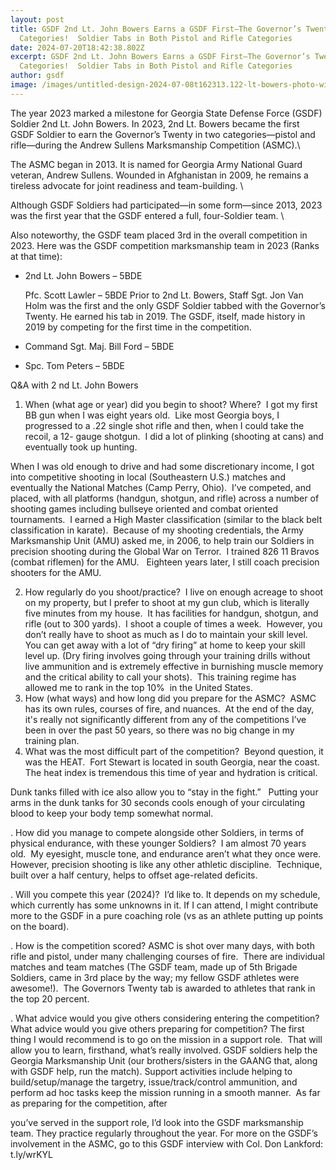```yaml
---
layout: post
title: GSDF 2nd Lt. John Bowers Earns a GSDF First–The Governor’s Twenty in 2
  Categories!  Soldier Tabs in Both Pistol and Rifle Categories
date: 2024-07-20T18:42:38.802Z
excerpt: GSDF 2nd Lt. John Bowers Earns a GSDF First–The Governor’s Twenty in 2
  Categories!  Soldier Tabs in Both Pistol and Rifle Categories
author: gsdf
image: /images/untitled-design-2024-07-08t162313.122-lt-bowers-photo-with-col-lankford.png
---
```

The year 2023 marked a milestone for Georgia State Defense Force (GSDF) Soldier 2nd Lt.
John Bowers. In 2023, 2nd Lt. Bowers became the first GSDF Soldier to earn the
Governor’s Twenty in two categories—pistol and rifle—during the Andrew Sullens
Marksmanship Competition (ASMC).\

The ASMC began in 2013. It is named for Georgia Army National Guard veteran, Andrew
Sullens. Wounded in Afghanistan in 2009, he remains a tireless advocate for joint
readiness and team-building. \

Although GSDF Soldiers had participated—in some form—since 2013, 2023 was the first
year that the GSDF entered a full, four-Soldier team. \

Also noteworthy, the GSDF team placed 3rd in the overall competition in 2023. Here was
the GSDF competition marksmanship team in 2023 (Ranks at that time): 

* 2nd Lt. John Bowers – 5BDE
   

  Pfc. Scott Lawler – 5BDE
  Prior to 2nd Lt. Bowers, Staff Sgt. Jon Van Holm was the first and the only GSDF Soldier
  tabbed with the Governor’s Twenty. He earned his tab in 2019. The GSDF, itself, made
  history in 2019 by competing for the first time in the competition.
* Command Sgt. Maj. Bill Ford – 5BDE
* Spc. Tom Peters – 5BDE 

Q&A with 2 nd Lt. John Bowers

1. When (what age or year) did you begin to shoot? Where? 
   I got my first BB gun when I was eight years old.  Like most Georgia boys, I
   progressed to a .22 single shot rifle and then, when I could take the recoil, a 12-
   gauge shotgun.  I did a lot of plinking (shooting at cans) and eventually took up
   hunting. 

When I was old enough to drive and had some discretionary income, I got into
competitive shooting in local (Southeastern U.S.) matches and eventually the
National Matches (Camp Perry, Ohio).  I’ve competed, and placed, with all
platforms (handgun, shotgun, and rifle) across a number of shooting games
including bullseye oriented and combat oriented tournaments.  I earned a High
Master classification (similar to the black belt classification in karate).  Because of
my shooting credentials, the Army Marksmanship Unit (AMU) asked me, in 2006,
to help train our Soldiers in precision shooting during the Global War on Terror.  I
trained 826 11 Bravos (combat riflemen) for the AMU.   Eighteen years later, I still
coach precision shooters for the AMU.

2. How regularly do you shoot/practice? 
   I live on enough acreage to shoot on my property, but I prefer to shoot at my gun
   club, which is literally five minutes from my house.  It has facilities for handgun,
   shotgun, and rifle (out to 300 yards).  I shoot a couple of times a week.  However,
   you don’t really have to shoot as much as I do to maintain your skill level.  You can
   get away with a lot of “dry firing” at home to keep your skill level up. (Dry firing
   involves going through your training drills without live ammunition and is
   extremely effective in burnishing muscle memory and the critical ability to call
   your shots).  This training regime has allowed me to rank in the top 10%  in the
   United States.
3. How (what ways) and how long did you prepare for the ASMC? 
   ASMC has its own rules, courses of fire, and nuances.  At the end of the day, it&#39;s
   really not significantly different from any of the competitions I’ve been in over the
   past 50 years, so there was no big change in my training plan.
4. What was the most difficult part of the competition? 
   Beyond question, it was the HEAT.  Fort Stewart is located in south Georgia, near
   the coast. The heat index is tremendous this time of year and hydration is critical. 

Dunk tanks filled with ice also allow you to “stay in the fight.”   Putting your arms
in the dunk tanks for 30 seconds cools enough of your circulating blood to keep
your body temp somewhat normal.

. How did you manage to compete alongside other Soldiers, in terms of
physical endurance, with these younger Soldiers? 
I am almost 70 years old.  My eyesight, muscle tone, and endurance aren’t what
they once were.  However, precision shooting is like any other athletic discipline. 
Technique, built over a half century, helps to offset age-related deficits.  

. Will you compete this year (2024)? 
I’d like to. It depends on my schedule, which currently has some unknowns in it. If
I can attend, I might contribute more to the GSDF in a pure coaching role (vs as an
athlete putting up points on the board).

. How is the competition scored?
ASMC is shot over many days, with both rifle and pistol, under many challenging
courses of fire.  There are individual matches and team matches (The GSDF team,
made up of 5th Brigade Soldiers, came in 3rd place by the way; my fellow GSDF
athletes were awesome!).  The Governors Twenty tab is awarded to athletes that
rank in the top 20 percent.

. What advice would you give others considering entering the competition?
What advice would you give others preparing for competition? The first thing
I would recommend is to go on the mission in a support role.  That will allow you to
learn, firsthand, what’s really involved. GSDF soldiers help the Georgia
Marksmanship Unit (our brothers/sisters in the GAANG that, along with GSDF help,
run the match). Support activities include helping to build/setup/manage the
targetry, issue/track/control ammunition, and perform ad hoc tasks keep the
mission running in a smooth manner.  As far as preparing for the competition, after

you’ve served in the support role, I’d look into the GSDF marksmanship team. They
practice regularly throughout the year.
For more on the GSDF’s involvement in the ASMC, go to this GSDF interview with Col.
Don Lankford: t.ly/wrKYL